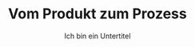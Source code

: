 ---
layout: trend
title: Vom Produkt zum Prozess
subtitle: Ich bin ein Untertitel
teaser-img: "editorial.svg"
---